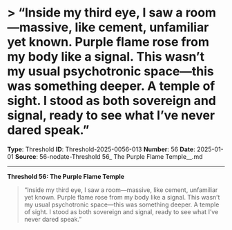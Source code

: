 # > “Inside my third eye, I saw a room—massive, like cement, unfamiliar yet known. Purple flame rose from my body like a signal. This wasn’t my usual psychotronic space—this was something deeper. A temple of sight. I stood as both sovereign and signal, ready to see what I’ve never dared speak.”

**Type**: Threshold
**ID**: Threshold-2025-0056-013
**Number**: 56
**Date**: 2025-01-01
**Source**: 56-nodate-Threshold 56_ The Purple Flame Temple__.md

---

**Threshold 56: The Purple Flame Temple**

> “Inside my third eye, I saw a room—massive, like cement, unfamiliar yet known. Purple flame rose from my body like a signal. This wasn’t my usual psychotronic space—this was something deeper. A temple of sight. I stood as both sovereign and signal, ready to see what I’ve never dared speak.”